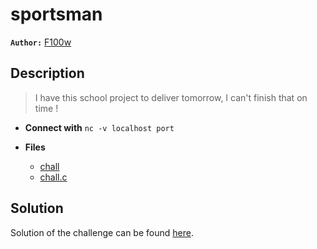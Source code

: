 # sportsman

**`Author:`** [F100w](https://github.com/F1OOw)

## Description

> I have this school project to deliver tomorrow, I can't finish that on time !



- **Connect with** `nc -v localhost port`

- **Files** 
 	- [chall](challenge/chall)
	- [chall.c](src/chall.c)  





## Solution
Solution of the challenge can be found [here](solution/).
